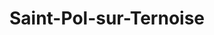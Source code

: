 ---
title: Saint-Pol-sur-Ternoise
url: /saint-pol-sur-ternoise/
latitude: 50.382
longitude: 2.337
---